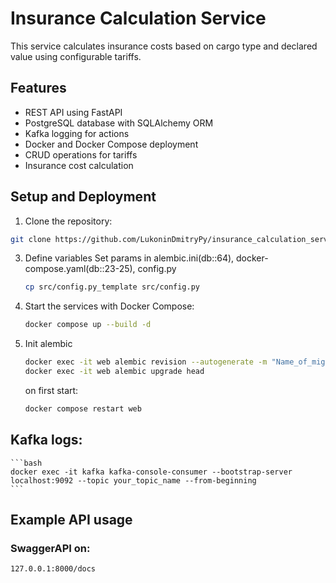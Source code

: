 # Insurance Calculation Service

This service calculates insurance costs based on cargo type and declared value using configurable tariffs.

## Features
- REST API using FastAPI
- PostgreSQL database with SQLAlchemy ORM
- Kafka logging for actions
- Docker and Docker Compose deployment
- CRUD operations for tariffs
- Insurance cost calculation

## Setup and Deployment

1. Clone the repository:
```bash
git clone https://github.com/LukoninDmitryPy/insurance_calculation_service.git
```
3. Define variables
    Set params in alembic.ini(db::64), docker-compose.yaml(db::23-25), config.py
    ```bash
    cp src/config.py_template src/config.py
    ```
2. Start the services with Docker Compose:
   ```bash
   docker compose up --build -d
   ```
3. Init alembic
   ```bash
   docker exec -it web alembic revision --autogenerate -m "Name_of_migration"
   docker exec -it web alembic upgrade head
   ```
   on first start:
   ```bash
   docker compose restart web
   ```

## Kafka logs:
    ```bash
    docker exec -it kafka kafka-console-consumer --bootstrap-server localhost:9092 --topic your_topic_name --from-beginning
    ```

## Example API usage

### SwaggerAPI on:
```
127.0.0.1:8000/docs
```

